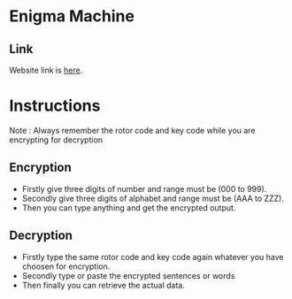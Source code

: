 # Enigma Machine
## Link
Website link is [here](https://iconicsudip.github.io/enigma_machine/).

# Instructions
Note : Always remember the rotor code and key code while you are encrypting for decryption

## Encryption
- Firstly give three digits of number and range must be (000 to 999).
- Secondly give three digits of alphabet and range must be (AAA to ZZZ).
- Then you can type anything and get the encrypted output.
## Decryption
- Firstly type the same rotor code and key code again whatever you have choosen for encryption.
- Secondly type or paste the encrypted sentences or words
- Then finally you can retrieve the actual data.
